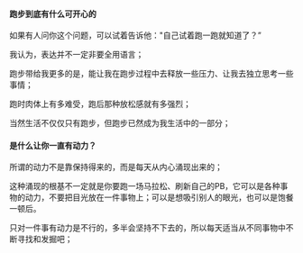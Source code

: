 #### 跑步到底有什么可开心的

如果有人问你这个问题，可以试着告诉他："自己试着跑一跑就知道了？”

我认为，表达并不一定非要全用语言；

跑步带给我更多的是，能让我在跑步过程中去释放一些压力、让我去独立思考一些事情；

跑时肉体上有多难受，跑后那种放松感就有多强烈；

当然生活不仅仅只有跑步，但跑步已然成为我生活中的一部分；

#### 是什么让你一直有动力？

所谓的动力不是靠保持得来的，而是每天从内心涌现出来的；

这种涌现的根基不一定就是你要跑一场马拉松、刷新自己的PB，它可以是各种事物的动力，不要把目光放在一件事物上；可以是想吸引别人的眼光，也可以是饱餐一顿后。

只对一件事有动力是不行的，多半会坚持不下去的，所以每天适当从不同事物中不断寻找和发掘吧；